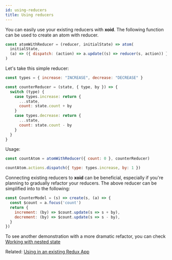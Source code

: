 ```yaml
---
id: using-reducers
title: Using reducers
---
```


You can easily use your existing reducers with **xoid**. The following function can be used to create an atom with reducer.

```js
const atomWithReducer = (reducer, initialState) => atom(
  initialState, 
  (a) => ({ dispatch: (action) => a.update((s) => reducer(s, action)) })
)
```
Let's take this simple reducer:

```js
const types = { increase: "INCREASE", decrease: "DECREASE" }

const counterReducer = (state, { type, by }) => {
  switch (type) {
    case types.increase: return {
      ...state,
      count: state.count + by 
    }
    case types.decrease: return {
      ...state,
      count: state.count - by
    }
  }
}
```

Usage:

```js
const countAtom = atomWithReducer({ count: 0 }, counterReducer)

countAtom.actions.dispatch({ type: types.increase, by: 1 })
```

Connecting existing reducers to **xoid** can be beneficial, especially if you're planning to gradually refactor your reducers. The above reducer can be simplified into to the following:

```js
const CounterModel = (s) => create(s, (a) => {
  const $count = a.focus('count')
  return {
    increment: (by) => $count.update(s => s + by),
    decrement: (by) => $count.update(s => s - by),
  }
})
```

To see another demonstration with a more dramatic refactor, you can check [Working with nested state](nested-state)

Related: [Using in an existing Redux App](redux-interop)
